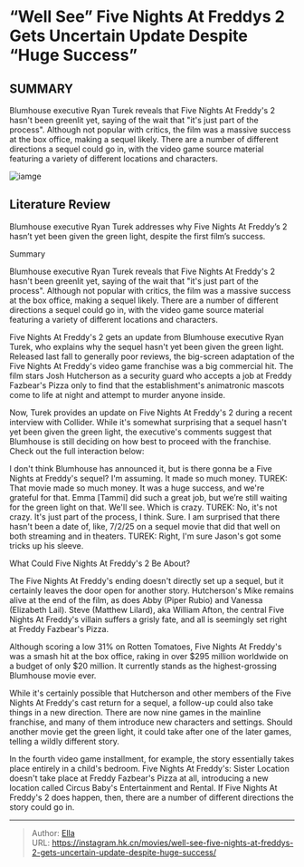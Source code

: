 # “Well See” Five Nights At Freddys 2 Gets Uncertain Update Despite “Huge Success”


## SUMMARY 



  Blumhouse executive Ryan Turek reveals that Five Nights At Freddy&#39;s 2 hasn&#39;t been greenlit yet, saying of the wait that &#34;it&#39;s just part of the process&#34;.   Although not popular with critics, the film was a massive success at the box office, making a sequel likely.   There are a number of different directions a sequel could go in, with the video game source material featuring a variety of different locations and characters.  

![iamge](https://static1.srcdn.com/wordpress/wp-content/uploads/2024/01/josh-hutcherson-as-mike-holding-a-taser-gun-in-five-nights-at-freddy-s.jpg)

## Literature Review

Blumhouse executive Ryan Turek addresses why Five Nights At Freddy’s 2 hasn’t yet been given the green light, despite the first film’s success.





Summary

  Blumhouse executive Ryan Turek reveals that Five Nights At Freddy&#39;s 2 hasn&#39;t been greenlit yet, saying of the wait that &#34;it&#39;s just part of the process&#34;.   Although not popular with critics, the film was a massive success at the box office, making a sequel likely.   There are a number of different directions a sequel could go in, with the video game source material featuring a variety of different locations and characters.  







Five Nights At Freddy&#39;s 2 gets an update from Blumhouse executive Ryan Turek, who explains why the sequel hasn&#39;t yet been given the green light. Released last fall to generally poor reviews, the big-screen adaptation of the Five Nights At Freddy&#39;s video game franchise was a big commercial hit. The film stars Josh Hutcherson as a security guard who accepts a job at Freddy Fazbear&#39;s Pizza only to find that the establishment&#39;s animatronic mascots come to life at night and attempt to murder anyone inside.

Now, Turek provides an update on Five Nights At Freddy&#39;s 2 during a recent interview with Collider. While it&#39;s somewhat surprising that a sequel hasn&#39;t yet been given the green light, the executive&#39;s comments suggest that Blumhouse is still deciding on how best to proceed with the franchise. Check out the full interaction below:


I don&#39;t think Blumhouse has announced it, but is there gonna be a Five Nights at Freddy&#39;s sequel? I&#39;m assuming. It made so much money.
TUREK: That movie made so much money. It was a huge success, and we&#39;re grateful for that. Emma [Tammi] did such a great job, but we’re still waiting for the green light on that. We&#39;ll see.
Which is crazy.
TUREK: No, it&#39;s not crazy. It&#39;s just part of the process, I think.
Sure. I am surprised that there hasn&#39;t been a date of, like, 7/2/25 on a sequel movie that did that well on both streaming and in theaters.
TUREK: Right, I&#39;m sure Jason&#39;s got some tricks up his sleeve.





  


 What Could Five Nights At Freddy&#39;s 2 Be About? 
          

The Five Nights At Freddy&#39;s ending doesn&#39;t directly set up a sequel, but it certainly leaves the door open for another story. Hutcherson&#39;s Mike remains alive at the end of the film, as does Abby (Piper Rubio) and Vanessa (Elizabeth Lail). Steve (Matthew Lilard), aka William Afton, the central Five Nights At Freddy&#39;s villain suffers a grisly fate, and all is seemingly set right at Freddy Fazbear&#39;s Pizza.



Although scoring a low 31% on Rotten Tomatoes, Five Nights At Freddy&#39;s was a smash hit at the box office, raking in over $295 million worldwide on a budget of only $20 million. It currently stands as the highest-grossing Blumhouse movie ever.







While it&#39;s certainly possible that Hutcherson and other members of the Five Nights At Freddy&#39;s cast return for a sequel, a follow-up could also take things in a new direction. There are now nine games in the mainline franchise, and many of them introduce new characters and settings. Should another movie get the green light, it could take after one of the later games, telling a wildly different story.

In the fourth video game installment, for example, the story essentially takes place entirely in a child&#39;s bedroom. Five Nights At Freddy&#39;s: Sister Location doesn&#39;t take place at Freddy Fazbear&#39;s Pizza at all, introducing a new location called Circus Baby&#39;s Entertainment and Rental. If Five Nights At Freddy&#39;s 2 does happen, then, there are a number of different directions the story could go in.



---

> Author: [Ella](https://instagram.hk.cn/)  
> URL: https://instagram.hk.cn/movies/well-see-five-nights-at-freddys-2-gets-uncertain-update-despite-huge-success/  

